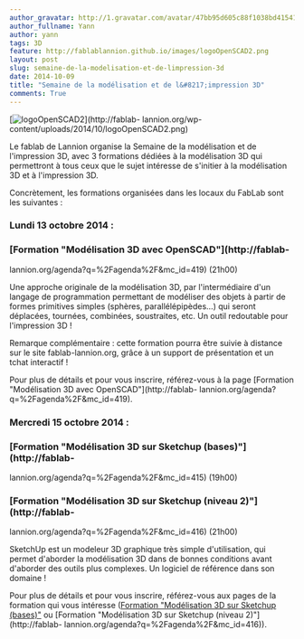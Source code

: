 ```yaml
---
author_gravatar: http://1.gravatar.com/avatar/47bb95d605c88f1038bd415412814eae?s=96&d=mm&r=g
author_fullname: Yann
author: yann
tags: 3D
feature: http://fablablannion.github.io/images/logoOpenSCAD2.png
layout: post
slug: semaine-de-la-modelisation-et-de-limpression-3d
date: 2014-10-09
title: "Semaine de la modélisation et de l&#8217;impression 3D"
comments: True
---
```

[![logoOpenSCAD2](http://fablablannion.github.io/images/logoOpenSCAD2-300x168.png)](http://fablab-
lannion.org/wp-content/uploads/2014/10/logoOpenSCAD2.png)

Le fablab de Lannion organise la Semaine de la modélisation et de l'impression
3D, avec 3 formations dédiées à la modélisation 3D qui permettront à tous ceux
que le sujet intéresse de s'initier à la modélisation 3D et à l'impression 3D.

Concrètement, les formations organisées dans les locaux du FabLab sont les
suivantes :

### Lundi 13 octobre 2014 :

### [Formation "Modélisation 3D avec OpenSCAD"](http://fablab-
lannion.org/agenda?q=%2Fagenda%2F&mc_id=419) (21h00)

Une approche originale de la modélisation 3D, par l'intermédiaire d'un langage
de programmation permettant de modéliser des objets à partir de formes
primitives simples (sphères, parallélépipèdes…) qui seront déplacées,
tournées, combinées, soustraites, etc. Un outil redoutable pour l'impression
3D !

Remarque complémentaire : cette formation pourra être suivie à distance sur le
site fablab-lannion.org, grâce à un support de présentation et un tchat
interactif !

Pour plus de détails et pour vous inscrire, référez-vous à la page [Formation
"Modélisation 3D avec OpenSCAD"](http://fablab-
lannion.org/agenda?q=%2Fagenda%2F&mc_id=419).



### Mercredi 15 octobre 2014 :

### [Formation "Modélisation 3D sur Sketchup (bases)"](http://fablab-
lannion.org/agenda?q=%2Fagenda%2F&mc_id=415) (19h00)

### [Formation "Modélisation 3D sur Sketchup (niveau 2)"](http://fablab-
lannion.org/agenda?q=%2Fagenda%2F&mc_id=416) (21h00)

SketchUp est un modeleur 3D graphique très simple d'utilisation, qui permet
d'aborder la modélisation 3D dans de bonnes conditions avant d'aborder des
outils plus complexes. Un logiciel de référence dans son domaine !

Pour plus de détails et pour vous inscrire, référez-vous aux pages de la
formation qui vous intéresse ([Formation "Modélisation 3D sur Sketchup
(bases)"](http://fablab-lannion.org/agenda?q=%2Fagenda%2F&mc_id=415) ou
[Formation "Modélisation 3D sur Sketchup (niveau 2)"](http://fablab-
lannion.org/agenda?q=%2Fagenda%2F&mc_id=416)).


